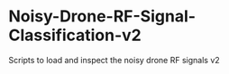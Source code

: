# Noisy-Drone-RF-Signal-Classification-v2
Scripts to load and inspect the  noisy drone RF signals v2
